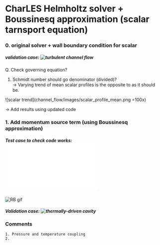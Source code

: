 # CharLES Helmholtz solver + Boussinesq approximation (scalar tarnsport equation)

### 0. original solver + wall boundary condition for scalar
##### validation case: ![turbulent channel flow](channel_flow/)

Q. Check governing equation?

1. Schmidt number should go denominator (divided)? \
-> Varying trend of mean scalar profiles is the opposite to as it should be.

![scalar trend](channel_flow/images/scalar_profile_mean.png =100x)
    
-> Add results using updated code


### 1. Add momentum source term (using Boussinesq approximation)
##### Test case to check code works: ![Rayleigh-Benard convection](Rayleigh-Benard/README.md)
![RB gif](Rayleigh-Benard/animation.gif)

##### Validation case: ![thermally-driven cavity](cavity/)

### Comments
    1. Pressure and temperature coupling
    2. 
  
